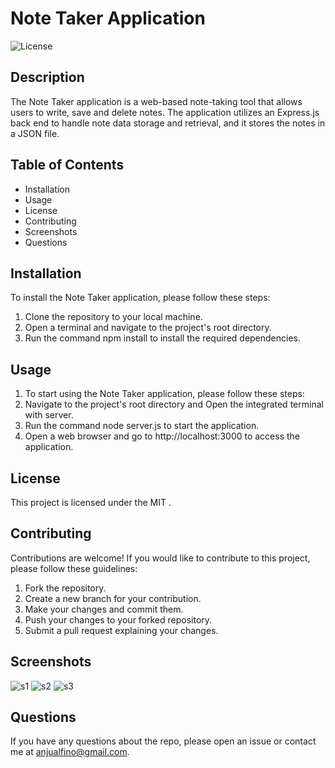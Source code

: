 # Note Taker Application
![License](https://img.shields.io/badge/License-MIT-yellow.svg)

## Description

The Note Taker application is a web-based note-taking tool that allows users to write, save and delete notes. The application utilizes an Express.js back end to handle note data storage and retrieval, and it stores the notes in a JSON file. 


## Table of Contents

 - Installation
 - Usage
 - License
 - Contributing
 - Screenshots
 - Questions

## Installation

To install the Note Taker application, please follow these steps:

1. Clone the repository to your local machine.
2. Open a terminal and navigate to the project's root directory.
3. Run the command npm install to install the required dependencies.


## Usage

1. To start using the Note Taker application, please follow these steps:
2. Navigate to the project's root directory and Open the integrated terminal with server.
3. Run the command node server.js to start the application.
4. Open a web browser and go to http://localhost:3000 to access the application.

## License

This project is licensed under the MIT .

## Contributing

Contributions are welcome! If you would like to contribute to this project, please follow these guidelines:

1. Fork the repository.
2. Create a new branch for your contribution.
3. Make your changes and commit them.
4. Push your changes to your forked repository.
5. Submit a pull request explaining your changes.

## Screenshots
![s1](https://github.com/Anju0806/Note-Maker/assets/126565826/f7f14c07-4ce7-4800-b0e8-6e1a5e51e936)
![s2](https://github.com/Anju0806/Note-Maker/assets/126565826/79a8c01f-c4ad-4214-b92c-a0679af73f7f)
![s3](https://github.com/Anju0806/Note-Maker/assets/126565826/ea12dd97-5b69-429c-9c65-1d5371fe00ff)

## Questions
If you have any questions about the repo, please open an issue or contact me at anjualfino@gmail.com. 
